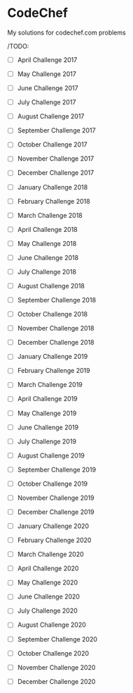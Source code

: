 # CodeChef
My solutions for codechef.com problems


/TODO:  
- [ ] April Challenge 2017 
- [ ] May Challenge 2017 
- [ ] June Challenge 2017 
- [ ] July Challenge 2017 
- [ ] August Challenge 2017 
- [ ] September Challenge 2017 
- [ ] October Challenge 2017 
- [ ] November Challenge 2017 
- [ ] December Challenge 2017 
- [ ] January Challenge 2018
- [ ] February Challenge 2018
- [ ] March  Challenge 2018 
- [ ] April Challenge 2018 
- [ ] May Challenge 2018 
- [ ] June Challenge 2018 
- [ ] July Challenge 2018 
- [ ] August Challenge 2018 
- [ ] September Challenge 2018 
- [ ] October Challenge 2018 
- [ ] November  Challenge 2018 
- [ ] December Challenge 2018 
- [ ] January Challenge 2019 
- [ ] February Challenge 2019 
- [ ] March  Challenge 2019 
- [ ] April Challenge 2019 
- [ ] May Challenge 2019 
- [ ] June Challenge 2019 
- [ ] July Challenge 2019 
- [ ] August Challenge 2019 
- [ ] September Challenge 2019 
- [ ] October Challenge 2019 
- [ ] November  Challenge 2019 
- [ ] December Challenge 2019 
- [ ] January Challenge 2020 
- [ ] February Challenge 2020 
- [ ] March  Challenge 2020 
- [ ] April Challenge 2020 
- [ ] May Challenge 2020 
- [ ] June Challenge 2020 
- [ ] July Challenge 2020 
- [ ] August Challenge 2020 
- [ ] September Challenge 2020 
- [ ] October Challenge 2020 
- [ ] November  Challenge 2020 
- [ ] December Challenge 2020 

